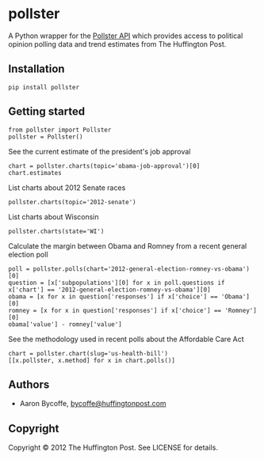 # pollster

A Python wrapper for the [Pollster API](http://elections.huffingtonpost.com/pollster/api) 
which provides access to political opinion polling data and trend estimates from The Huffington Post.

## Installation

    pip install pollster

## Getting started

    from pollster import Pollster
    pollster = Pollster()

See the current estimate of the president's job approval

    chart = pollster.charts(topic='obama-job-approval')[0]
    chart.estimates

List charts about 2012 Senate races

    pollster.charts(topic='2012-senate')

List charts about Wisconsin

    pollster.charts(state='WI')

Calculate the margin between Obama and Romney from a recent general election poll

    poll = pollster.polls(chart='2012-general-election-romney-vs-obama')[0]
    question = [x['subpopulations'][0] for x in poll.questions if x['chart'] == '2012-general-election-romney-vs-obama'][0]
    obama = [x for x in question['responses'] if x['choice'] == 'Obama'][0]
    romney = [x for x in question['responses'] if x['choice'] == 'Romney'][0]
    obama['value'] - romney['value']

See the methodology used in recent polls about the Affordable Care Act

    chart = pollster.chart(slug='us-health-bill')
    [[x.pollster, x.method] for x in chart.polls()]

## Authors

- Aaron Bycoffe, bycoffe@huffingtonpost.com

## Copyright

Copyright © 2012 The Huffington Post. See LICENSE for details.
